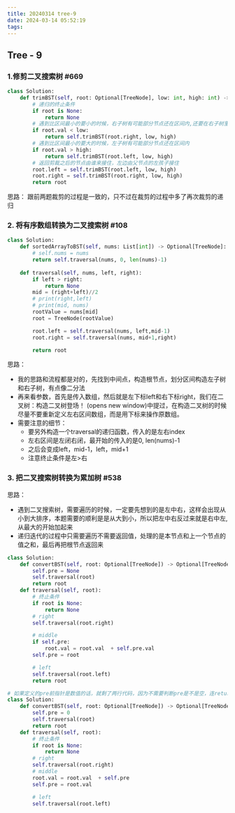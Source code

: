 ```yaml
---
title: 20240314 tree-9
date: 2024-03-14 05:52:19
tags:
---
```


## Tree - 9

### 1.修剪二叉搜索树 #669

```python
class Solution:
    def trimBST(self, root: Optional[TreeNode], low: int, high: int) -> Optional[TreeNode]:
        # 递归的终止条件
        if root is None:
            return None
        # 遇到比区间最小的要小的时候，右子树有可能部分节点还在区间内,还要在右子树里面做递归剪裁
        if root.val < low:
            return self.trimBST(root.right, low, high)
        # 遇到比区间最小的要大的时候，左子树有可能部分节点还在区间内
        if root.val > high:
            return self.trimBST(root.left, low, high)
        # 返回剪裁之后的节点由谁来接住，左边由父节点的左孩子接住
        root.left = self.trimBST(root.left, low, high)
        root.right = self.trimBST(root.right, low, high)
        return root
```

思路：
跟前两题裁剪的过程是一致的，只不过在裁剪的过程中多了再次裁剪的递归

### 2. 将有序数组转换为二叉搜索树 #108

```python
class Solution:
    def sortedArrayToBST(self, nums: List[int]) -> Optional[TreeNode]:
        # self.nums = nums
        return self.traversal(nums, 0, len(nums)-1)
        
    def traversal(self, nums, left, right):    
        if left > right:
            return None
        mid = (right+left)//2
        # print(right,left)
        # print(mid, nums)
        rootValue = nums[mid]
        root = TreeNode(rootValue)

        root.left = self.traversal(nums, left,mid-1)
        root.right = self.traversal(nums, mid+1,right)

        return root
```

思路：
- 我的思路和流程都是对的，先找到中间点，构造根节点，划分区间构造左子树和右子树，有点像二分法
- 再来看参数，首先是传入数组，然后就是左下标left和右下标right，我们在二叉树：构造二叉树登场！ (opens new window)中提过，在构造二叉树的时候尽量不要重新定义左右区间数组，而是用下标来操作原数组。
- 需要注意的细节：
    - 要另外构造一个traversal的递归函数，传入的是左右index
    - 左右区间是左闭右闭，最开始的传入的是0, len(nums)-1
    - 之后会变成left，mid-1，left，mid+1
    - 注意终止条件是左>右

### 3. 把二叉搜索树转换为累加树 #538

思路：
- 遇到二叉搜索树，需要遍历的时候，一定要先想到的是左中右，这样会出现从小到大排序，本题需要的顺利是是从大到小，所以把左中右反过来就是右中左,从最大的开始加起来
- 递归迭代的过程中只需要遍历不需要返回值，处理的是本节点和上一个节点的值之和，最后再把根节点返回来

```python
class Solution:
    def convertBST(self, root: Optional[TreeNode]) -> Optional[TreeNode]:
        self.pre = None
        self.traversal(root)
        return root
    def traversal(self, root):
        # 终止条件
        if root is None:
            return None
        # right
        self.traversal(root.right) 

        # middle
        if self.pre:
            root.val = root.val  + self.pre.val
        self.pre = root

        # left
        self.traversal(root.left)
        return root

# 如果定义的pre前指针是数值的话，就剩了两行代码，因为不需要判断pre是不是空，连return都不需要
class Solution:
    def convertBST(self, root: Optional[TreeNode]) -> Optional[TreeNode]:
        self.pre = 0
        self.traversal(root)
        return root
    def traversal(self, root):
        # 终止条件
        if root is None:
            return None
        # right
        self.traversal(root.right) 
        # middle
        root.val = root.val  + self.pre
        self.pre = root.val

        # left
        self.traversal(root.left)
```
